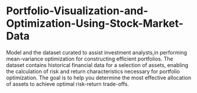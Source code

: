# Portfolio-Visualization-and-Optimization-Using-Stock-Market-Data
Model and the dataset curated to assist investment analysts,in performing mean-variance optimization for constructing efficient portfolios. The dataset contains historical financial data for a selection of assets, enabling the calculation of risk and return characteristics necessary for portfolio optimization. The goal is to help you determine the most effective allocation of assets to achieve optimal risk-return trade-offs.
